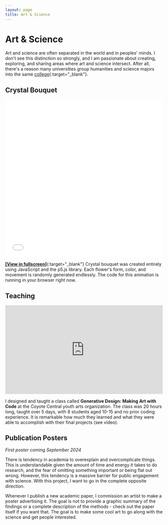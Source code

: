```yaml
---
layout: page
title: Art & Science
---
```


# Art & Science

Art and science are often separated in the world and in peoples' minds. I don't see this distinction so strongly, and I am passionate about creating, exploring, and sharing areas where art and science intersect. After all, there's a reason many universities group humanities and science majors into the same [college](https://www.college.ucla.edu/about/){:target="_blank"}.

<!-- ## Projects

I like to make art with code. I mostly like to make [generative art](https://en.wikipedia.org/wiki/Generative_art){:target="_blank"}, but I have also done some [datamoshing](http://datamoshing.com/about/){:target="_blank"}.  -->

## Crystal Bouquet

<div style="position: relative; padding-bottom: 100%; height: 0; overflow: hidden; max-width: 100%; height: auto;">
  <iframe style="position: absolute; top: 0; left: 0; width: 100%; height: 100%;" 
  src="{{ '/assets/cb_jsMode/index.html' | relative_url }}" 
  frameborder="0" allowfullscreen></iframe>
</div>

[**[View in fullscreen]**](/assets/cb_jsMode/index.html){:target="_blank"} Crystal bouquet was created entirely using JavaScript and the p5.js library. Each flower's form, color, and movement is randomly generated endlessly. The code for this animation is running in your browser right now.

<!-- Crystal bouquet was previously made as an [NFT](https://www.fxhash.xyz/generative/7163){:target="_blank"} on the Tezos blockchain. The hash code for the transaction becomes the seed, so every edition on the blockchain is different. -->

## Teaching

<div style="position: relative; padding-bottom: 56.25%; height: 0; overflow: hidden; max-width: 100%; height: auto;">
  <iframe style="position: absolute; top: 0; left: 0; width: 100%; height: 100%;" 
  src="https://www.youtube.com/embed/h2j7Wz74lHA" 
  frameborder="0" allowfullscreen></iframe>
</div>

I designed and taught a class called **Generative Design: Making Art with Code** at the Coyote Central youth arts organization. The class was 20 hours long, taught over 5 days, with 8 students aged 10-15 and no prior coding experience. It is remarkable how much they learned and what they were able to accomplish with their final projects (see video).

## Publication Posters 

*First poster coming September 2024*

There is tendency in academia to overexplain and overcomplicate things. This is understandable given the amount of time and energy it takes to do research, and the fear of omitting something important or being flat out wrong. However, this tendency is a massive barrier for public engagement with science. With this project, I want to go in the complete opposite direction.

Whenever I publish a new academic paper, I commission an artist to make a poster advertising it. The goal is not to provide a graphic summary of the findings or a complete description of the methods - check out the paper itself if you want that. The goal is to make some cool art to go along with the science and get people interested.